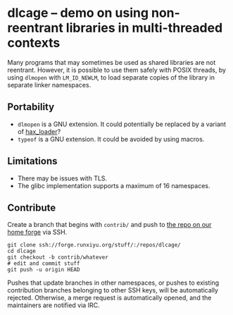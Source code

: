 # dlcage – demo on using non-reentrant libraries in multi-threaded contexts

Many programs that may sometimes be used as shared libraries are not reentrant.
However, it is possible to use them safely with POSIX threads, by using
`dlmopen` with `LM_ID_NEWLM`, to load separate copies of the library in
separate linker namespaces.

## Portability

- `dlmopen` is a GNU extension. It could potentially be replaced by
  a variant of [hax_loader](https://forge.runxiyu.org/hax/:/repos/hax_loader/)?
- `typeof` is a GNU extension. It could be avoided by using macros.

## Limitations

- There may be issues with TLS.
- The glibc implementation supports a maximum of 16 namespaces.

## Contribute

Create a branch that begins with `contrib/` and push to
[the repo on our home forge](https://forge.runxiyu.org/stuff/:/repos/dlcage/)
via SSH.

```
git clone ssh://forge.runxiyu.org/stuff/:/repos/dlcage/
cd dlcage
git checkout -b contrib/whatever
# edit and commit stuff
git push -u origin HEAD
```

Pushes that update branches in other namespaces, or pushes to existing
contribution branches belonging to other SSH keys, will be automatically
rejected. Otherwise, a merge request is automatically opened, and the
maintainers are notified via IRC.
